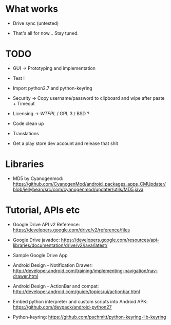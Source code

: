 What works
===
- Drive sync (untested)

- That's all for now... Stay tuned.

TODO
===

- GUI  -> Prototyping and implementation

- Test !

- Import python2.7 and python-keyring

- Security -> Copy username/password to clipboard and wipe after paste + Timeout

- Licensing -> *WTFPL* / GPL 3 / BSD ?

- Code clean up

- Translations

- Get a play store dev account and release that shit

Libraries
===
- MD5 by Cyanogenmod: https://github.com/CyanogenMod/android_packages_apps_CMUpdater/blob/jellybean/src/com/cyanogenmod/updater/utils/MD5.java


Tutorial, APIs etc
===
- Google Drive API v2 Reference: https://developers.google.com/drive/v2/reference/files

- Google Drive javadoc: https://developers.google.com/resources/api-libraries/documentation/drive/v2/java/latest/

- Sample Google Drive App

- Android Design - Notification Drawer:  http://developer.android.com/training/implementing-navigation/nav-drawer.html

- Android Design - ActionBar and compat: http://developer.android.com/guide/topics/ui/actionbar.html

- Embed python interpreter and custom scripts into Android APK: https://github.com/devpack/android-python27

- Python-keyring: https://github.com/pschmitt/python-keyring-lib-keyring

